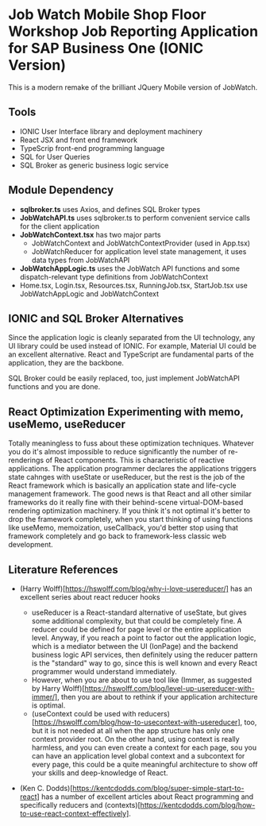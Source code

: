 # Job Watch Mobile Shop Floor Workshop Job Reporting Application for SAP Business One (IONIC Version)

This is a modern remake of the brilliant JQuery Mobile version of JobWatch.

## Tools
- IONIC User Interface library and deployment machinery
- React JSX and front end framework
- TypeScrip front-end programming language
- SQL for User Queries
- SQL Broker as generic business logic service

## Module Dependency
- **sqlbroker.ts** uses Axios, and defines SQL Broker types
- **JobWatchAPI.ts** uses sqlbroker.ts to perform convenient service calls for the client application
- **JobWatchContext.tsx** has two major parts
  - JobWatchContext and JobWatchContextProvider (used in App.tsx)
  - JobWatchReducer for application level state management, it uses data types from JobWatchAPI
- **JobWatchAppLogic.ts** uses the JobWatch API functions and some dispatch-relevant type definitions from JobWatchContext
- Home.tsx, Login.tsx, Resources.tsx, RunningJob.tsx, StartJob.tsx use JobWatchAppLogic and JobWatchContext

## IONIC and SQL Broker Alternatives
Since the application logic is cleanly separated from the UI technology, any UI library could be used instead of IONIC. For example, Material UI could be an excellent alternative.
React and TypeScript are fundamental parts of the application, they are the backbone.

SQL Broker could be easily replaced, too, just implement JobWatchAPI functions and you are done. 

## React Optimization Experimenting with memo, useMemo, useReducer
Totally meaningless to fuss about these optimization techniques.
Whatever you do it's almost impossible to reduce significantly the number of re-renderings of React components. This is characteristic of reactive applications. The application programmer declares the applications triggers state cahnges with useState or useReducer, but the rest is the job of the React framework which is basically an application state and life-cycle management framework.
The good news is that React and all other similar frameworks do it really fine with their behind-scene virtual-DOM-based rendering optimization machinery.
If you think it's not optimal it's better to drop the framework completely, when you start thinking of using functions like useMemo, memoization, useCallback, you'd better stop using that framework completely and go back to framework-less classic web development.

## Literature References
- (Harry Wolff)[https://hswolff.com/blog/why-i-love-usereducer/] has an excellent series about react reducer hooks
  - useReducer is a React-standard alternative of useState, but gives some additional complexity, but that could be completely fine. A reducer could be defined for page level or the entire application level. Anyway, if you reach a point to factor out the application logic, which is a mediator between the UI (IonPage) and the backend business logic API services, then definitely using the reducer pattern is the "standard" way to go, since this is well known and every React programmer would understand immediately.
  - However, when you are about to use tool like (Immer, as suggested by Harry Wolff)[https://hswolff.com/blog/level-up-usereducer-with-immer/], then you are about to rethink if your application architecture is optimal.
  - (useContext could be used with reducers)[https://hswolff.com/blog/how-to-usecontext-with-usereducer], too, but it is not needed at all when the app structure has only one context provider root.
  On the other hand, using context is really harmless, and you can even create a context for each page, sou you can have an application level global context and a subcontext for every page, this could be a quite meaningful architecture to show off your skills and deep-knowledge of React.

- (Ken C. Dodds)[https://kentcdodds.com/blog/super-simple-start-to-react] has a number of excellent articles about React programming and specifically reducers and (contexts)[https://kentcdodds.com/blog/how-to-use-react-context-effectively].
 
